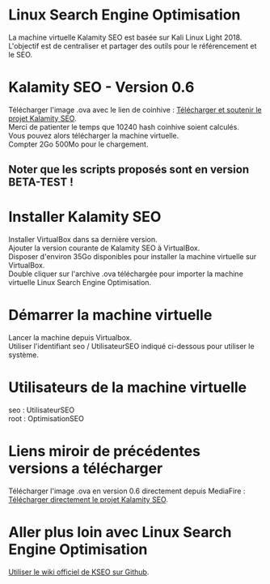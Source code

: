# Linux Search Engine Optimisation
La machine virtuelle Kalamity SEO est basée sur Kali Linux Light 2018.<br/>
L'objectif est de centraliser et partager des outils pour le référencement et le SEO.

# Kalamity SEO - Version 0.6
Télécharger l'image .ova avec le lien de coinhive : [Télécharger et soutenir le projet Kalamity SEO](https://cnhv.co/1t19w).<br/>
Merci de patienter le temps que 10240 hash coinhive soient calculés.<br/>
Vous pouvez alors télécharger la machine virtuelle.<br/>
Compter 2Go 500Mo pour le chargement.<br/>

## Noter que les scripts proposés sont en version BETA-TEST !

# Installer Kalamity SEO
Installer VirtualBox dans sa dernière version.<br/>
Ajouter la version courante de Kalamity SEO à VirtualBox.<br/>
Disposer d'environ 35Go disponibles pour installer la machine virtuelle sur VirtualBox.<br/>
Double cliquer sur l'archive .ova téléchargée pour importer la machine virtuelle Linux Search Engine Optimisation.

# Démarrer la machine virtuelle
Lancer la machine depuis Virtualbox.<br/>
Utiliser l'identifiant seo / UtilisateurSEO indiqué ci-dessous pour utiliser le système.

# Utilisateurs de la machine virtuelle
seo : UtilisateurSEO<br/>
root : OptimisationSEO

# Liens miroir de précédentes versions a télécharger
Télécharger l'image .ova en version 0.6 directement depuis MediaFire : [Télécharger directement le projet Kalamity SEO](http://www.mediafire.com/file/fjonw60dh0nqywp/Kali%20SEO.ova).

# Aller plus loin avec Linux Search Engine Optimisation
[Utiliser le wiki officiel de KSEO sur Github](https://github.com/ZerooCool/Linux-Search-Engine-Optimisation/wiki/).
